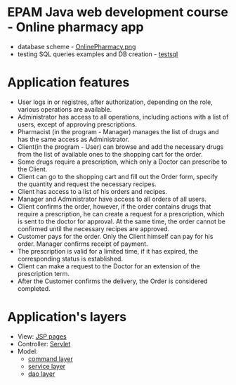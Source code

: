 # EPAM Java web development course - Online pharmacy app
- database scheme - [OnlinePharmacy.png](OnlinePharmacy.png)
- testing SQL queries examples and DB creation - [testsql](testsql)
# Application features
- User logs in or registres, after authorization, depending on the role, various operations are available.
- Administrator has access to all operations, including actions with a list of users, except of approving  prescriptions.
- Pharmacist (in the program - Manager) manages the list of drugs and has the same access as Administrator.
- Client(in the program - User) can browse and add the necessary drugs from the list of available ones to the shopping cart for the order.
- Some drugs require a prescription, which only a Doctor can prescribe to the Client.
- Client can go to the shopping cart and fill out the Order form, specify the quantity and request the necessary recipes.
- Client has access to a list of his orders and recipes.
- Manager and Administrator have access to all orders of all users.
- Client confirms the order, however, if the order contains drugs that require a prescription, he can create a request for a prescription, which is sent to the doctor for approval. At the same time, the order cannot be confirmed until the necessary recipes are approved.
- Customer pays for the order. Only the Client himself can pay for his order. Manager confirms receipt of payment.
- The prescription is valid for a limited time, if it has expired, the corresponding status is established.
- Client can make a request to the Doctor for an extension of the prescription term.
- After the Customer confirms the delivery, the Order is considered completed.
 # Application's layers
- View: [JSP pages](src/main/webapp/WEB-INF/jsp)
- Controller: [Servlet](src/main/java/by/epam/pavelshakhlovich/onlinepharmacy/controller/Controller.java)
- Model:
    - [command layer](src/main/java/by/epam/pavelshakhlovich/onlinepharmacy/command)  
    - [service layer](src/main/java/by/epam/pavelshakhlovich/onlinepharmacy/service)
    - [dao layer](src/main/java/by/epam/pavelshakhlovich/onlinepharmacy/dao)
